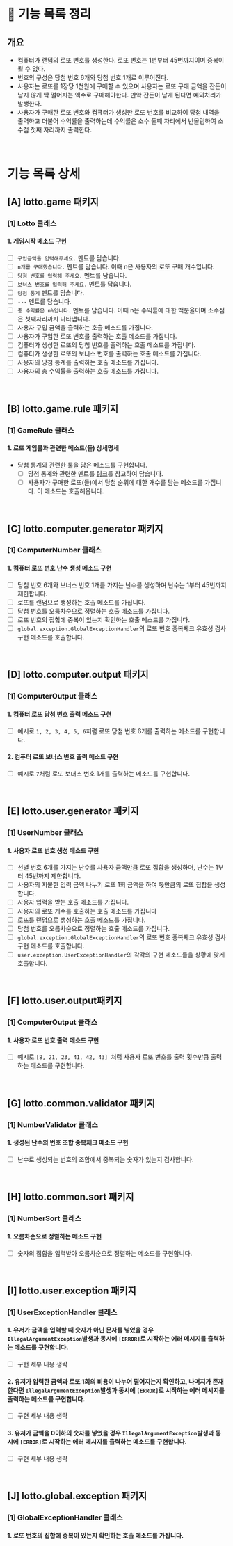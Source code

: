 # 📃 기능 목록 정리

## 개요

- 컴퓨터가 랜덤의 로또 번호를 생성한다. 로또 번호는 1번부터 45번까지이며 중복이 될 수 없다.
- 번호의 구성은 당첨 번호 6개와 당첨 번호 1개로 이루어진다.
- 사용자는 로또를 1장당 1천원에 구매할 수 있으며 사용자는 로또 구매 금액을 잔돈이 남지 않게 딱 떨어지는 액수로 구매해야한다. 만약 잔돈이 남게 된다면 예외처리가 발생한다.
- 사용자가 구매한 로또 번호와 컴퓨터가 생성한 로또 번호를 비교하여 당첨 내역을 출력하고 더불어 수익률을 출력하는데 수익률은 소수 둘째 자리에서 반올림하여 소수점 첫째 자리까지 출력한다.

<br>

# 기능 목록 상세

##  [A] lotto.game 패키지

### [1] Lotto 클래스

#### 1. 게임시작 메소드 구현

- [ ] `구입금액을 입력해주세요.` 멘트를 담습니다.
- [ ] `n개를 구매했습니다.` 멘트를 담습니다. 이때 n은 사용자의 로또 구매 개수입니다.
- [ ]  `당첨 번호를 입력해 주세요.` 멘트를 담습니다.
- [ ] `보너스 번호를 입력해 주세요.` 멘트를 담습니다.
- [ ] `당첨 통계` 멘트를 담습니다.
- [ ] `---` 멘트를 담습니다.
- [ ] `총 수익률은 n%입니다.` 멘트를 담습니다. 이때 n은 수익률에 대한 백분율이며 소수점은 첫째자리까지 나타냅니다.
- [ ] 사용자 구입 금액을 출력하는 호출 메소드를 가집니다.
- [ ] 사용자가 구입한 로또 번호를 출력하는 호출 메소드를 가집니다.
- [ ] 컴퓨터가 생성한 로또의 당첨 번호를 출력하는 호출 메소드를 가집니다.
- [ ] 컴퓨터가 생성한 로또의 보너스 번호를 출력하는 호출 메소드를 가집니다.
- [ ] 사용자의 당첨 통계를 출력하는 호출 메소드를 가집니다.
- [ ] 사용자의 총 수익률을 출력하는 호출 메소드를 가집니다.

<br>

##  [B] lotto.game.rule 패키지

### [1] GameRule 클래스

#### 1. 로또 게임룰과 관련한 메소드(들) 상세명세

- 당첨 통계와 관련한 룰을 담은 메소드를 구현합니다.
  - [ ] 당첨 통계와 관련한 멘트를 <a href = "https://github.com/euncheol-kim/java-lotto#%EC%B6%9C%EB%A0%A5">링크</a>를 참고하여 담습니다.
  - [ ] 사용자가 구매한 로또(들)에서 당첨 순위에 대한 개수를 담는 메소드를 가집니다. 이 메소드는 호출해옵니다.

<br>

##  [C] lotto.computer.generator 패키지

### [1] ComputerNumber 클래스

#### 1. 컴퓨터 로또 번호 난수 생성 메소드 구현

- [ ] 당첨 번호 6개와 보너스 번호 1개를 가지는 난수를 생성하며 난수는 1부터 45번까지 제한합니다.
- [ ] 로또를 랜덤으로 생성하는 호출 메소드를 가집니다.
- [ ] 당첨 번호를 오름차순으로 정렬하는 호출 메소드를 가집니다.
- [ ] 로또 번호의 집합에 중복이 있는지 확인하는 호출 메소드를 가집니다.
- [ ] `global.exception.GlobalExceptionHandler`의 로또 번호 중복체크 유효성 검사 구현 메소드를 호출합니다.

<br>

##  [D] lotto.computer.output 패키지

### [1] ComputerOutput 클래스

#### 1. 컴퓨터 로또 당첨 번호 출력 메소드 구현

- [ ] 예시로 `1, 2, 3, 4, 5, 6`처럼 로또 당첨 번호 6개를 출력하는 메소드를 구현합니다.

#### 2. 컴퓨터 로또 보너스 번호 출력 메소드 구현

- [ ] 예시로 `7`처럼 로또 보너스 번호 1개를 출력하는 메소드를 구현합니다.

<br>

##  [E] lotto.user.generator 패키지

### [1] UserNumber 클래스

#### 1. 사용자 로또 번호 생성 메소드 구현

- [ ] 선별 번호 6개를 가지는 난수를 사용자 금액만큼 로또 집합을 생성하며, 난수는 1부터 45번까지 제한합니다.
- [ ] 사용자의 지불한 입력 금액 나누기 로또 1회 금액을 하여 몫만큼의 로또 집합을 생성합니다.
- [ ] 사용자 입력을 받는 호출 메소드를 가집니다.
- [ ] 사용자의 로또 개수를 호출하는 호출 메소드를 가집니다
- [ ] 로또를 랜덤으로 생성하는 호출 메소드를 가집니다.
- [ ] 당첨 번호를 오름차순으로 정렬하는 호출 메소드를 가집니다.
- [ ] `global.exception.GlobalExceptionHandler`의 로또 번호 중복체크 유효성 검사 구현 메소드를 호출합니다.
- [ ] `user.exception.UserExceptionHandler`의 각각의 구현 메소드들을 상황에 맞게 호출합니다.

<br>

##  [F] lotto.user.output패키지

### [1] ComputerOutput 클래스

#### 1. 사용자 로또 번호 출력 메소드 구현

- [ ] 예시로 `[8, 21, 23, 41, 42, 43] `처럼 사용자 로또 번호를 출력 횟수만큼 출력하는 메소드를 구현합니다.

<br>

##  [G] lotto.common.validator 패키지

### [1] NumberValidator 클래스

#### 1. 생성된 난수의 번호 조합 중복체크 메소드 구현

- [ ] 난수로 생성되는 번호의 조합에서 중복되는 숫자가 있는지 검사합니다.

<br>

##  [H] lotto.common.sort 패키지

### [1] NumberSort 클래스

#### 1. 오름차순으로 정렬하는 메소드 구현

- [ ] 숫자의 집합을 입력받아 오름차순으로 정렬하는 메소드를 구현합니다.

<br>

##  [I] lotto.user.exception 패키지

### [1] UserExceptionHandler 클래스

#### 1. 유저가 금액을 입력할 때 숫자가 아닌 문자를 넣었을 경우 `IllegalArgumentException`발생과 동시에 `[ERROR]`로 시작하는 에러 메시지를 출력하는 메소드를 구현합니다.

- [ ] 구현 세부 내용 생략

#### 2. 유저가 입력한 금액과 로또 1회의 비용이 나누어 떨어지는지 확인하고, 나머지가 존재한다면 `IllegalArgumentException`발생과 동시에 `[ERROR]`로 시작하는 에러 메시지를 출력하는 메소드를 구현합니다.

- [ ] 구현 세부 내용 생략

#### 3. 유저가 금액을 0이하의 숫자를 넣었을 경우 `IllegalArgumentException`발생과 동시에 `[ERROR]`로 시작하는 에러 메시지를 출력하는 메소드를 구현합니다.

- [ ] 구현 세부 내용 생략

<br>

##  [J] lotto.global.exception 패키지

### [1] GlobalExceptionHandler 클래스

#### 1. 로또 번호의 집합에 중복이 있는지 확인하는 호출 메소드를 가집니다.